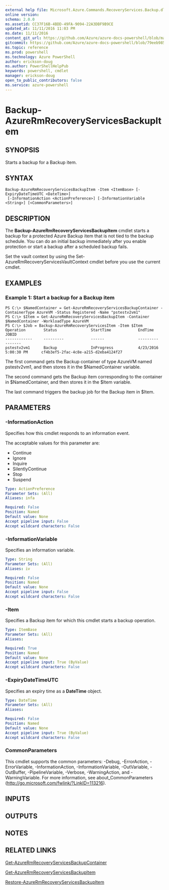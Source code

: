 ```yaml
---
external help file: Microsoft.Azure.Commands.RecoveryServices.Backup.dll-Help.xml
online version: 
schema: 2.0.0
ms.assetid: CC37F16B-4BDD-49FA-9094-22A3DBF9B9CE
updated_at: 11/11/2016 11:03 PM
ms.date: 11/11/2016
content_git_url: https://github.com/Azure/azure-docs-powershell/blob/master/azureps-cmdlets-docs/ResourceManager/AzureRM.RecoveryServices.Backup/v2.1.0/Backup-AzureRmRecoveryServicesBackupItem.md
gitcommit: https://github.com/Azure/azure-docs-powershell/blob/79eeb985ea480979357fb4695832a0c3d29a48bf/azureps-cmdlets-docs/ResourceManager/AzureRM.RecoveryServices.Backup/v2.1.0/Backup-AzureRmRecoveryServicesBackupItem.md
ms.topic: reference
ms.prod: powershell
ms.technology: Azure PowerShell
author: erickson-doug
ms.author: PowerShellHelpPub
keywords: powershell, cmdlet
manager: erickson-doug
open_to_public_contributors: false
ms.service: azure-powershell
---
```


# Backup-AzureRmRecoveryServicesBackupItem

## SYNOPSIS
Starts a backup for a Backup item.

## SYNTAX

```
Backup-AzureRmRecoveryServicesBackupItem -Item <ItemBase> [-ExpiryDateTimeUTC <DateTime>]
 [-InformationAction <ActionPreference>] [-InformationVariable <String>] [<CommonParameters>]
```

## DESCRIPTION
The **Backup-AzureRmRecoveryServicesBackupItem** cmdlet starts a backup for a protected Azure Backup item that is not tied to the backup schedule.
You can do an initial backup immediately after you enable protection or start a backup after a scheduled backup fails.

Set the vault context by using the Set-AzureRmRecoveryServicesVaultContext cmdlet before you use the current cmdlet.

## EXAMPLES

### Example 1: Start a backup for a Backup item
```
PS C:\> $NamedContainer = Get-AzureRmRecoveryServicesBackupContainer -ContainerType AzureVM -Status Registered -Name "pstestv2vm1" 
PS C:\> $Item = Get-AzureRmRecoveryServicesBackupItem -Container $NamedContainer -WorkloadType AzureVM 
PS C:\> $Job = Backup-AzureRmRecoveryServicesItem -Item $Item
Operation        Status               StartTime            EndTime                   JOBID                           
------------     ---------            ------               ---------                 -------                                         
pstestv2vm1      Backup               InProgress           4/23/2016 5:00:30 PM      cf4b3ef5-2fac-4c8e-a215-d2eba4124f27
```

The first command gets the Backup container of type AzureVM named pstestv2vm1, and then stores it in the $NamedContainer variable.

The second command gets the Backup item corresponding to the container in $NamedContainer, and then stores it in the $Item variable.

The last command triggers the backup job for the Backup item in $Item.

## PARAMETERS

### -InformationAction
Specifies how this cmdlet responds to an information event.

The acceptable values for this parameter are:

- Continue
- Ignore
- Inquire
- SilentlyContinue
- Stop
- Suspend

```yaml
Type: ActionPreference
Parameter Sets: (All)
Aliases: infa

Required: False
Position: Named
Default value: None
Accept pipeline input: False
Accept wildcard characters: False
```

### -InformationVariable
Specifies an information variable.

```yaml
Type: String
Parameter Sets: (All)
Aliases: iv

Required: False
Position: Named
Default value: None
Accept pipeline input: False
Accept wildcard characters: False
```

### -Item
Specifies a Backup item for which this cmdlet starts a backup operation.

```yaml
Type: ItemBase
Parameter Sets: (All)
Aliases: 

Required: True
Position: Named
Default value: None
Accept pipeline input: True (ByValue)
Accept wildcard characters: False
```

### -ExpiryDateTimeUTC
Specifies an expiry time as a **DateTime** object.

```yaml
Type: DateTime
Parameter Sets: (All)
Aliases: 

Required: False
Position: Named
Default value: None
Accept pipeline input: True (ByValue)
Accept wildcard characters: False
```

### CommonParameters
This cmdlet supports the common parameters: -Debug, -ErrorAction, -ErrorVariable, -InformationAction, -InformationVariable, -OutVariable, -OutBuffer, -PipelineVariable, -Verbose, -WarningAction, and -WarningVariable. For more information, see about_CommonParameters (http://go.microsoft.com/fwlink/?LinkID=113216).

## INPUTS

## OUTPUTS

## NOTES

## RELATED LINKS

[Get-AzureRmRecoveryServicesBackupContainer](xref:ResourceManager/AzureRM.RecoveryServices.Backup/v2.1.0/Get-AzureRmRecoveryServicesBackupContainer.md)

[Get-AzureRmRecoveryServicesBackupItem](xref:ResourceManager/AzureRM.RecoveryServices.Backup/v2.1.0/Get-AzureRmRecoveryServicesBackupItem.md)

[Restore-AzureRmRecoveryServicesBackupItem](xref:ResourceManager/AzureRM.RecoveryServices.Backup/v2.1.0/Restore-AzureRmRecoveryServicesBackupItem.md)


